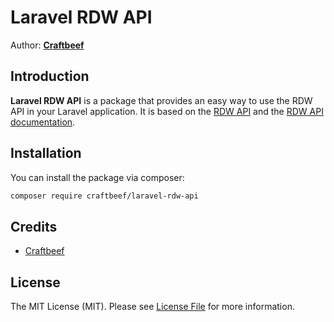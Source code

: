 Laravel RDW API
================
Author: **[Craftbeef](https://github.com/Craftbeef)**

## Introduction
**Laravel RDW API** is a package that provides an easy way to use the RDW API in your Laravel application.
It is based on the [RDW API](https://opendata.rdw.nl/browse?category=Voertuigen&provenance=official&page=1) and the [RDW API documentation](https://opendata.rdw.nl/browse?category=Voertuigen&provenance=official&page=1).

## Installation

You can install the package via composer:

```bash
composer require craftbeef/laravel-rdw-api
```

## Credits

- [Craftbeef](https://github.com/Craftbeef/)

## License

The MIT License (MIT). Please see [License File](LICENSE.md) for more information.